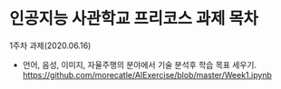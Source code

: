 # 인공지능 사관학교 프리코스 과제 목차

1주차 과제(2020.06.16)
* 언어, 음성, 이미지, 자율주행의 분야에서 기술 분석후 학습 목표 세우기.
https://github.com/morecatle/AIExercise/blob/master/Week1.ipynb

